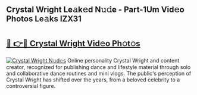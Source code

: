 ## Crystal Wright Le𝚊k𝚎d N𝚞𝚍e - Part-1Um Vid𝚎o Photos Le𝚊ks lZX31

# <h2><a href="http://fbbtz0.evod.top/?m=Crystal+Wright">🔗 👉🔴 Crystal Wright Vid𝚎o Ph𝚘t𝚘s</a></h2>

[![Crystal Wright N𝚞d𝚎s](https://i.imgur.com/8V9OHl7.gif)](http://fbbtz0.evod.top/?m=Crystal+Wright)
Online personality Crystal Wright and content creator, recognized for publishing dance and lifestyle material through solo and collaborative dance routines and mini vlogs. The public's perception of Crystal Wright has shifted over the years, from a beloved celebrity to a controversial figure. 

